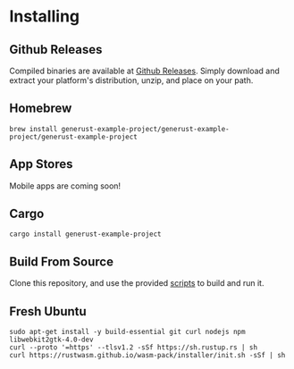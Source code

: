 # Installing

## Github Releases

Compiled binaries are available at [Github Releases](https://github.com/generust-example-project/generust-example-project/releases). Simply download and extract your platform's distribution, unzip, and place on your path.

## Homebrew

`brew install generust-example-project/generust-example-project/generust-example-project`

## App Stores

Mobile apps are coming soon!

## Cargo

`cargo install generust-example-project`

## Build From Source

Clone this repository, and use the provided [scripts](scripts.md) to build and run it.

## Fresh Ubuntu

```shell
sudo apt-get install -y build-essential git curl nodejs npm libwebkit2gtk-4.0-dev
curl --proto '=https' --tlsv1.2 -sSf https://sh.rustup.rs | sh
curl https://rustwasm.github.io/wasm-pack/installer/init.sh -sSf | sh
```
